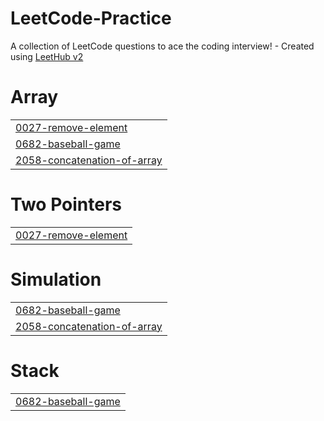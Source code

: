 # LeetCode-Practice
A collection of LeetCode questions to ace the coding interview! - Created using [LeetHub v2](https://github.com/arunbhardwaj/LeetHub-2.0)


# Array
|  |
| ------- |
| [0027-remove-element](https://github.com/grafgooseman/LeetCode-Practice/tree/master/0027-remove-element) |
| [0682-baseball-game](https://github.com/grafgooseman/LeetCode-Practice/tree/master/0682-baseball-game) |
| [2058-concatenation-of-array](https://github.com/grafgooseman/LeetCode-Practice/tree/master/2058-concatenation-of-array) |
# Two Pointers
|  |
| ------- |
| [0027-remove-element](https://github.com/grafgooseman/LeetCode-Practice/tree/master/0027-remove-element) |
# Simulation
|  |
| ------- |
| [0682-baseball-game](https://github.com/grafgooseman/LeetCode-Practice/tree/master/0682-baseball-game) |
| [2058-concatenation-of-array](https://github.com/grafgooseman/LeetCode-Practice/tree/master/2058-concatenation-of-array) |
# Stack
|  |
| ------- |
| [0682-baseball-game](https://github.com/grafgooseman/LeetCode-Practice/tree/master/0682-baseball-game) |